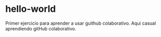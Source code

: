 # hello-world
Primer ejercicio para aprender a usar guithub colaborativo. Aqui casual
aprendiendo gitHub colaborativo.
